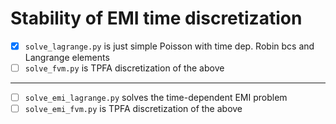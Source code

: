# Stability of EMI time discretization

- [x] `solve_lagrange.py` is just simple Poisson with time dep. Robin bcs and Langrange elements
- [ ] `solve_fvm.py` is TPFA discretization of the above
----------------------------------------------------------------------
- [ ] `solve_emi_lagrange.py` solves the time-dependent EMI problem
- [ ] `solve_emi_fvm.py` is TPFA discretization of the above

